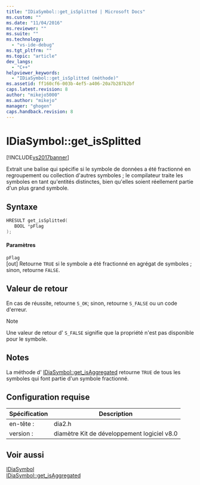 ```yaml
---
title: "IDiaSymbol::get_isSplitted | Microsoft Docs"
ms.custom: ""
ms.date: "11/04/2016"
ms.reviewer: ""
ms.suite: ""
ms.technology: 
  - "vs-ide-debug"
ms.tgt_pltfrm: ""
ms.topic: "article"
dev_langs: 
  - "C++"
helpviewer_keywords: 
  - "IDiaSymbol::get_isSplitted (méthode)"
ms.assetid: ff160cf6-003b-4ef5-a406-20a7b287b2bf
caps.latest.revision: 8
author: "mikejo5000"
ms.author: "mikejo"
manager: "ghogen"
caps.handback.revision: 8
---
```

# IDiaSymbol::get_isSplitted
[!INCLUDE[vs2017banner](../../code-quality/includes/vs2017banner.md)]

Extrait une balise qui spécifie si le symbole de données a été fractionné en regroupement ou collection d'autres symboles ; le compilateur traite les symboles en tant qu'entités distinctes, bien qu'elles soient réellement partie d'un plus grand symbole.  
  
## Syntaxe  
  
```cpp  
HRESULT get_isSplitted(  
   BOOL *pFlag  
);  
```  
  
#### Paramètres  
 `pFlag`  
 \[out\]  Retourne `TRUE` si le symbole a été fractionné en agrégat de symboles ; sinon, retourne `FALSE`.  
  
## Valeur de retour  
 En cas de réussite, retourne `S_OK`; sinon, retourne `S_FALSE` ou un code d'erreur.  
  
> [!NOTE]
>  Une valeur de retour d' `S_FALSE` signifie que la propriété n'est pas disponible pour le symbole.  
  
## Notes  
 La méthode d' [IDiaSymbol::get\_isAggregated](../../debugger/debug-interface-access/idiasymbol-get-isaggregated.md) retourne `TRUE` de tous les symboles qui font partie d'un symbole fractionné.  
  
## Configuration requise  
  
|Spécification|Description|  
|-------------------|-----------------|  
|en\-tête :|dia2.h|  
|version :|diamètre Kit de développement logiciel v8.0|  
  
## Voir aussi  
 [IDiaSymbol](../../debugger/debug-interface-access/idiasymbol.md)   
 [IDiaSymbol::get\_isAggregated](../../debugger/debug-interface-access/idiasymbol-get-isaggregated.md)